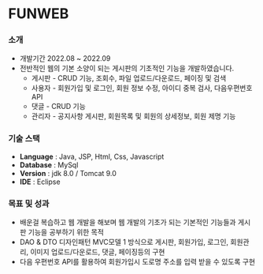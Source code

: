 # FUNWEB

### 소개
* 개발기간 2022.08 ~ 2022.09
* 전반적인 웹의 기본 소양이 되는 게시판의 기초적인 기능을 개발하였습니다.
  * 게시판 - CRUD 기능, 조회수, 파일 업로드/다운로드, 페이징 및 검색
  * 사용자 - 회원가입 및 로그인, 회원 정보 수정, 아이디 중복 검사, 다음우편번호API
  * 댓글 - CRUD 기능
  * 관리자 - 공지사항 게시판, 회원목록 및 회원의 상세정보, 회원 제명 기능

### 기술 스택
* **Language** : Java, JSP, Html, Css, Javascript
* **Database** : MySql
* **Version**  : jdk 8.0 / Tomcat 9.0
* **IDE**      : Eclipse

### 목표 및 성과
* 배운걸 복습하고 웹 개발을 해보며 웹 개발의 기초가 되는 기본적인 기능들과 게시판 기능을 공부하기 위한 목적
* DAO & DTO 디자인패턴 MVC모델 1 방식으로 게시판, 회원가입, 로그인, 회원관리, 이미지 업로드/다운로드, 댓글, 페이징등의 구현
* 다음 우편번호 API를 활용하여 회원가입시 도로명 주소를 입력 받을 수 있도록 구현



